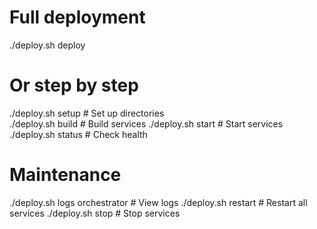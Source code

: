 # Full deployment
./deploy.sh deploy

# Or step by step
./deploy.sh setup    # Set up directories  
./deploy.sh build    # Build services
./deploy.sh start    # Start services
./deploy.sh status   # Check health

# Maintenance
./deploy.sh logs orchestrator    # View logs
./deploy.sh restart             # Restart all services
./deploy.sh stop               # Stop services
